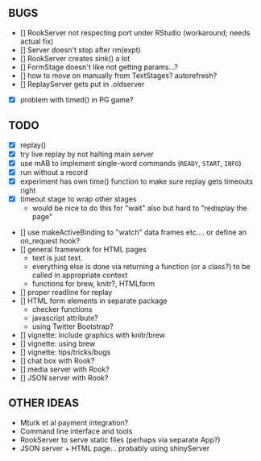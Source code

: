 BUGS
----

- [] RookServer not respecting port under RStudio (workaround; needs actual fix)
- [] Server doesn't stop after rm(expt)
- [] RookServer creates sink() a lot
- [] FormStage doesn't like not getting params...?
- [] how to move on manually from TextStages? autorefresh?
- [] ReplayServer gets put in .oldserver
- [x] problem with timed() in PG game?

TODO
----
- [x] replay() 
- [x] try live replay by not halting main server
- [x] use mAB to implement single-word commands (`READY`, `START`, `INFO`)
- [x] run without a record
- [x] experiment has own time() function to make sure replay gets timeouts right
- [x] timeout stage to wrap other stages
  - would be nice to do this for "wait" also but hard to "redisplay the page"
- [] use makeActiveBinding to "watch" data frames etc.... or define
  an on_request hook?
- [] general framework for HTML pages
  - text is just text.
  - everything else is done via returning a function (or a class?) to be
  called in appropriate context
  - functions for brew, knitr?, HTMLform
- [] proper readline for replay
- [] HTML form elements in separate package
  - checker functions
  - javascript attribute?
  - using Twitter Bootstrap?
- [] vignette: include graphics with knitr/brew
- [] vignette: using brew
- [] vignette: tips/tricks/bugs
- [] chat box with Rook?
- [] media server with Rook?
- [] JSON server with Rook?



OTHER IDEAS
-----------

* Mturk et al payment integration?
* Command line interface and tools
* RookServer to serve static files (perhaps via separate App?)
* JSON server + HTML page... probably using shinyServer

